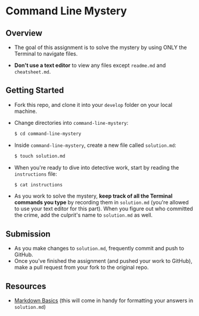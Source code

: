 # Command Line Mystery

## Overview

* The goal of this assignment is to solve the mystery by using ONLY the Terminal to navigate files.

* **Don't use a text editor** to view any files except `readme.md` and `cheatsheet.md`.

## Getting Started

* Fork this repo, and clone it into your `develop` folder on your local machine.

* Change directories into `command-line-mystery`:

	```bash
	$ cd command-line-mystery
	```

* Inside `command-line-mystery`, create a new file called `solution.md`:

	```bash
	$ touch solution.md
	```

* When you're ready to dive into detective work, start by reading the `instructions` file:

	```bash
	$ cat instructions
	```

* As you work to solve the mystery, **keep track of all the Terminal commands you type** by recording them in `solution.md` (you're allowed to use your text editor for this part). When you figure out who committed the crime, add the culprit's name to `solution.md` as well.

## Submission

* As you make changes to `solution.md`, frequently commit and push to GitHub.
* Once you've finished the assignment (and pushed your work to GitHub), make a pull request from your fork to the original repo.

## Resources

* <a href="https://help.github.com/articles/markdown-basics">Markdown Basics</a> (this will come in handy for formatting your answers in `solution.md`)
